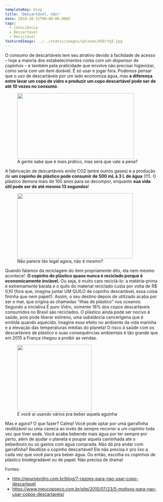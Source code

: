 ```yaml
---
templateKey: blog
title: 'Descartável, não!'
date: 2018-10-31T00:00:00.000Z
tags:
  - Consciência
  - Descartável
  - Reciclável
featuredImage: ../../static/images/uploads/O5ErYgI.jpg
---
```


<span style="font-weight: 400;">O consumo de descartáveis tem seu atrativo devido à facilidade de acesso – hoje a maioria dos estabelecimentos conta com um </span><i><span style="font-weight: 400;">dispenser</span></i><span style="font-weight: 400;"> de copinhos – e também pela praticidade que envolve não precisar higienizar, como seria com um item durável. É só usar e jogar fora.</span>
<span style="font-weight: 400;">Podemos pensar que o uso de descartáveis por um lado economiza água, mas </span><b>a diferença entre lavar um copo de vidro e produzir um copo descartável pode ser de até 10 vezes no consumo</b><span style="font-weight: 400;">.</span>

<figure>
<img class="" src="https://media.giphy.com/media/qjZoGxg5EuVMc/giphy.gif" width="385" height="216" />
<figcaption>
A gente sabe que é mais prático, mas será que vale a pena?
</figcaption>
</figure>

<span style="font-weight: 400;">A fabricação de descartáveis emite CO2 (entre outros gases) e a produção de </span><b>um copinho de plástico pode consumir de 500 mL à 3 L de água</b><span style="font-weight: 400;"> (!!!). O plástico demora mais de 100 anos para se decompor, enquanto </span><b>sua vida útil pode ser de até mesmo 13 segundos</b><span style="font-weight: 400;">!</span>

<figure>
<img class="" src="https://media.giphy.com/media/3o7TKKdtygJDxyMN20/giphy.gif" width="381" height="214" />
<figcaption>
Não parece tão legal agora, não é mesmo?
</figcaption>
</figure>

<span style="font-weight: 400;">Quando falamos da reciclagem do item propriamente dito, ela nem mesmo acontece!  </span><b>O copinho de plástico quase nunca é reciclado porque é economicamente inviável.</b><span style="font-weight: 400;"> Ou seja, é muito caro reciclá-lo: a matéria-prima é extremamente barata e o quilo do material reciclado custa por volta de R$ 0,10 (fora que, imagina juntar UM QUILO de copinho descartável, essa coisa fininha que nem papel!). Assim, o seu destino depois de utilizado acaba por ser o mar, que origina as chamadas “ilhas de plástico” nos oceanos. Segundo a iniciativa É puro Vidro, somente 16% dos copos descartáveis consumidos no Brasil são reciclados.</span>
<span style="font-weight: 400;">O plástico ainda pode ser nocivo à saúde, pois pode liberar estireno, uma substância cancerígena que é emitida quando aquecido. Imagine esse efeito no ambiente da vida marinha e a elevação das temperaturas médias do planeta! O risco à saúde com os descartáveis de plástico e suas consequências ambientais é tão grande que em 2015 a França chegou a proibir as vendas.</span>

<figure>
<img class="size-full" src="https://media.giphy.com/media/rwNpHtaMGnStW/giphy.gif" width="245" height="219" />
<figcaption>
E você ai usando vários pra beber aquela aguinha
</figcaption>
</figure>

Mas e agora? O que fazer? Calma!
<span style="font-weight: 400;">Você pode optar por uma garrafinha reutilizável ou uma caneca ao invés de sempre recorrer a um copinho toda vez que tiver sede. Você acaba bebendo mais água por ter sempre por perto, além de ajudar o planeta e poupar aquela caminhada até o bebedouro ou os gastos com água comprada. Não dá pra andar com garrafinha? Reutilize o copinho descartável! Ele não precisa ir pro lixo a cada vez que você para pra beber água. Ou então, escolha os copinhos de plástico biodegradável ou de papel. Não precisa de drama!</span>

<p>
Fontes:
<ul>
<li>
<a href="http://epuroevidro.com.br/blog/7-razoes-para-nao-usar-copo-descartavel" target="_blank" rel="noopener">http://epuroevidro.com.br/blog/7-razoes-para-nao-usar-copo-descartavel</a>
</li>
<li>
<a href="https://www.meucopoeco.com.br/site/2015/07/23/5-motivos-para-nao-usar-copos-descartaveis/" target="_blank" rel="noopener">
https://www.meucopoeco.com.br/site/2015/07/23/5-motivos-para-nao-usar-copos-descartaveis/
</a>
</li>
</ul>
</p>
